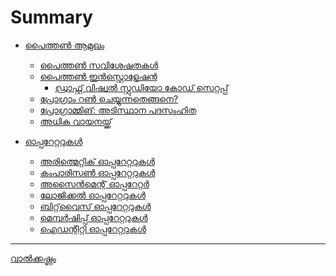 # Summary

- [പൈത്തണ്‍ ആമുഖം](./chapter1/1_introduction.md)
	- [പൈത്തണ്‍ സവിശേഷതകള്‍](./chapter1/1_1_python_features.md)
	- [പൈത്തണ്‍ ഇന്‍സ്റ്റൊളേഷന്‍](./chapter1/1_2_python_installation.md)
		- [ഡ്രാഫ്റ്റ് വിഷ്വല്‍ സ്റ്റുഡിയോ കോഡ് സെറ്റപ്പ്]()
		<!-- - [Draft വിഷ്വല്‍ സ്റ്റുഡിയോ കോഡ് സെറ്റപ്പ്](chapter1/1_2_vs_code_setup.md) -->
	- [പ്രോഗ്രാം റണ്‍ ചെയ്യുന്നതെങ്ങനെ?](./chapter1/1_3_run_python.md)
	- [പ്രോഗ്രാമ്മിങ്: അടിസ്ഥാന പദസംഹിത](./chapter1/1_4_basic_terminology.md)
	- [അധിക വായനയ്ക്ക്](./chapter1/know_more.md)

- [ഓപ്പറേറ്ററുകള്‍](chapter2/2_introduction.md)
	- [അരിത്മെറ്റിക് ഓപ്പറേറ്ററുകള്‍](chapter2/2_1_arithmetic_operators.md)
	- [കംപാരിസണ്‍ ഓപ്പറേറ്ററുകള്‍](chapter2/2_2_comparison_operators.md)
	- [അസൈന്‍മെന്റ് ഓപ്പറേറ്റര്‍](chapter2/2_3_assignment_operators.md)
	- [ലോജിക്കല്‍ ഓപ്പറേറ്ററുകള്‍](chapter2/2_4_logical_operators.md)
	- [ബിറ്റ്‌വൈസ് ഓപ്പറേറ്ററുകള്‍](chapter2/2_5_bitwise_operators.md)
	- [മെമ്പര്‍ഷിപ്പ് ഓപ്പറേറ്ററുകള്‍](chapter2/2_6_membership_operators.md)
	- [ഐഡന്റിറ്റി ഓപ്പറേറ്ററുകള്‍](chapter2/2_7_identity_operators.md)

-----------

[വാല്‍ക്കഷ്ണം](misc/valkkashnam.md)
